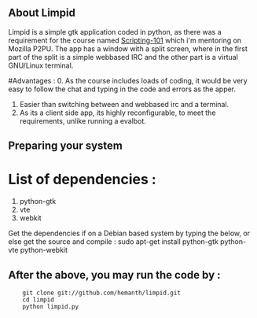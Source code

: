 ## About Limpid
Limpid is a simple gtk application coded in python, as there was a requirement for the course named [Scripting-101](http://p2pu.org/webcraft/scripting-101) which i'm mentoring on Mozilla P2PU.
The app has a window with a split screen, where in the first part of the split is a simple webbased IRC and the other part is a virtual GNU/Linux terminal.

#Advantages :
0. As the course includes loads of coding, it would be very easy to follow the chat and typing in the code and errors as the apper.
1. Easier than switching between and webbased irc and a terminal.
2. As its a client side app, its highly reconfigurable, to meet the requirements, unlike running a evalbot.

## Preparing your system

# List of dependencies :

1. python-gtk
2. vte 
3. webkit

Get the dependencies if on a Debian based system by typing the below, or else get the source and compile :
		sudo apt-get install python-gtk python-vte python-webkit


## After the above, you may run the code by :
		git clone git://github.com/hemanth/limpid.git
		cd limpid
		python limpid.py 
